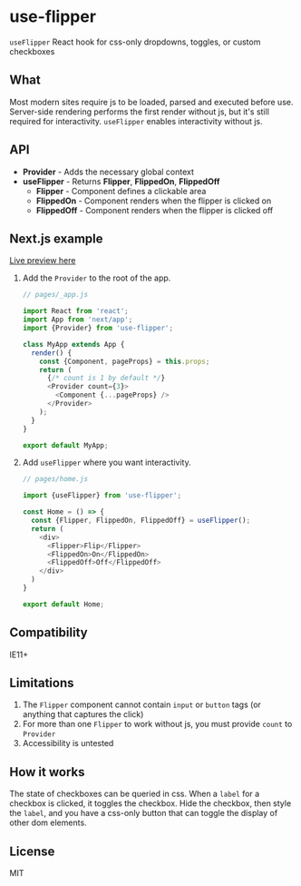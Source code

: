 # use-flipper
`useFlipper` React hook for css-only dropdowns, toggles, or custom checkboxes

## What
Most modern sites require js to be loaded, parsed and executed before use. Server-side rendering performs the first render without js, but it's still required for interactivity. `useFlipper` enables interactivity without js.

## API
* **Provider** - Adds the necessary global context
* **useFlipper** - Returns **Flipper**, **FlippedOn**, **FlippedOff**
  * **Flipper** - Component defines a clickable area
  * **FlippedOn** - Component renders when the flipper is clicked on
  * **FlippedOff** - Component renders when the flipper is clicked off

## Next.js example
[Live preview here](https://kevlened.github.io/use-flipper)

1. Add the `Provider` to the root of the app.

    ```js
    // pages/_app.js

    import React from 'react';
    import App from 'next/app';
    import {Provider} from 'use-flipper';

    class MyApp extends App {
      render() {
        const {Component, pageProps} = this.props;
        return (
          {/* count is 1 by default */}
          <Provider count={3}>
            <Component {...pageProps} />
          </Provider>
        );
      }
    }

    export default MyApp;
    ```

2. Add `useFlipper` where you want interactivity.

    ```js
    // pages/home.js

    import {useFlipper} from 'use-flipper';

    const Home = () => {
      const {Flipper, FlippedOn, FlippedOff} = useFlipper();
      return (
        <div>
          <Flipper>Flip</Flipper>
          <FlippedOn>On</FlippedOn>
          <FlippedOff>Off</FlippedOff>
        </div>
      )
    }

    export default Home;
    ```

## Compatibility
IE11+

## Limitations
1. The `Flipper` component cannot contain `input` or `button` tags (or anything that captures the click)
2. For more than one `Flipper` to work without js, you must provide `count` to `Provider`
3. Accessibility is untested


## How it works
The state of checkboxes can be queried in css. When a `label` for a checkbox is clicked, it toggles the checkbox. Hide the checkbox, then style the `label`, and you have a css-only button that can toggle the display of other dom elements.

## License
MIT
